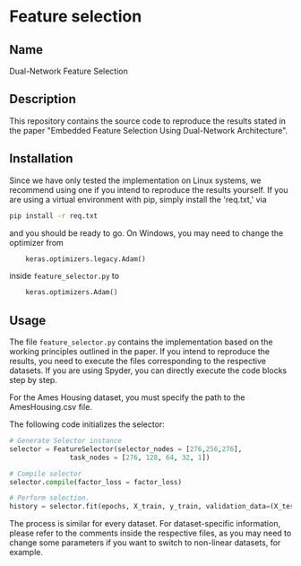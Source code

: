 # Feature selection

## Name
Dual-Network Feature Selection

## Description
This repository contains the source code to reproduce the results stated in the paper "Embedded Feature Selection Using Dual-Network Architecture".

## Installation
Since we have only tested the implementation on Linux systems, we recommend using one if you intend to reproduce the results yourself. If you are using a virtual environment with pip, simply install the 'req.txt,' via

```bash
pip install -r req.txt
```

and you should be ready to go. On Windows, you may need to change the optimizer from

```python
    keras.optimizers.legacy.Adam()
```

inside `feature_selector.py` to

```python
    keras.optimizers.Adam()
```

## Usage
The file `feature_selector.py` contains the implementation based on the working principles outlined in the paper. If you intend to reproduce the results, you need to execute the files corresponding to the respective datasets. If you are using Spyder, you can directly execute the code blocks step by step.

For the Ames Housing dataset, you must specify the path to the AmesHousing.csv file.

The following code initializes the selector:

```python
# Generate Selector instance
selector = FeatureSelector(selector_nodes = [276,256,276],
               task_nodes = [276, 128, 64, 32, 1])

# Compile selector
selector.compile(factor_loss = factor_loss)

# Perform selection. 
history = selector.fit(epochs, X_train, y_train, validation_data=(X_test, y_test), verbose=2)
```

The process is similar for every dataset. For dataset-specific information, please refer to the comments inside the respective files, as you may need to change some parameters if you want to switch to non-linear datasets, for example.